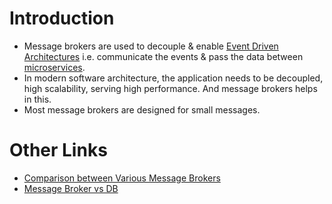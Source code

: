 # Introduction
- Message brokers are used to decouple & enable [Event Driven Architectures](Glossaries/EventDrivenArchitecture.md) i.e. communicate the events & pass the data between [microservices](../4_MicroServicesSOA/Readme.md).
- In modern software architecture, the application needs to be decoupled, high scalability, serving high performance. And message brokers helps in this.
- Most message brokers are designed for small messages.

# Other Links
- [Comparison between Various Message Brokers](KafkaVsRabbitMQVsSQSVsSNS.md)
- [Message Broker vs DB](MessageBrokerVsDB.md)